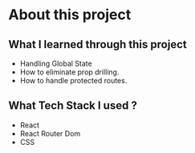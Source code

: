 # About this project

## What I learned through this project
- Handling Global State
- How to eliminate prop drilling.
- How to handle protected routes.

## What Tech Stack I used ?
- React
- React Router Dom
- CSS
